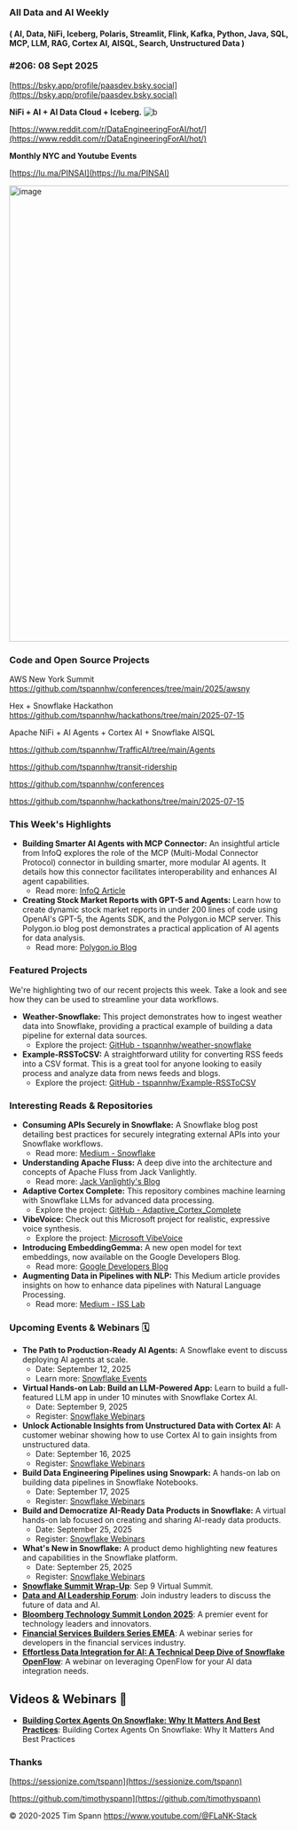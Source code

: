 ###  All Data and AI Weekly 
#### ( AI, Data, NiFi, Iceberg, Polaris, Streamlit, Flink, Kafka, Python, Java, SQL, MCP, LLM, RAG, Cortex AI, AISQL, Search, Unstructured Data )  
### #206: 08 Sept 2025


[https://bsky.app/profile/paasdev.bsky.social](https://bsky.app/profile/paasdev.bsky.social)

**NiFi + AI + AI Data Cloud + Iceberg.**
![b](https://images.credential.net/badge/tiny/g6fomszs_1741624330730_badge.png)

[https://www.reddit.com/r/DataEngineeringForAI/hot/](https://www.reddit.com/r/DataEngineeringForAI/hot/)

**Monthly NYC and Youtube Events**

[https://lu.ma/PINSAI](https://lu.ma/PINSAI)



<img width="1775" height="822" alt="image" src="https://github.com/user-attachments/assets/1bac957b-cce6-4889-896b-ab7fbca27102" />


### Code and Open Source Projects

AWS New York Summit
https://github.com/tspannhw/conferences/tree/main/2025/awsny

Hex + Snowflake Hackathon
https://github.com/tspannhw/hackathons/tree/main/2025-07-15

Apache NiFi + AI Agents + Cortex AI + Snowflake AISQL

https://github.com/tspannhw/TrafficAI/tree/main/Agents

https://github.com/tspannhw/transit-ridership

https://github.com/tspannhw/conferences

https://github.com/tspannhw/hackathons/tree/main/2025-07-15



### **This Week's Highlights**

* **Building Smarter AI Agents with MCP Connector:** An insightful article from InfoQ explores the role of the MCP (Multi-Modal Connector Protocol) connector in building smarter, more modular AI agents. It details how this connector facilitates interoperability and enhances AI agent capabilities.  
  * Read more: [InfoQ Article](https://www.infoq.com/articles/mcp-connector-for-building-smarter-modular-ai-agents/?utm_source=email&utm_medium=ai-ml-data-eng&utm_campaign=newsletter&utm_content=09022025)  
* **Creating Stock Market Reports with GPT-5 and Agents:** Learn how to create dynamic stock market reports in under 200 lines of code using OpenAI's GPT-5, the Agents SDK, and the Polygon.io MCP server. This Polygon.io blog post demonstrates a practical application of AI agents for data analysis.  
  * Read more: [Polygon.io Blog](https://polygon.io/blog/creating-stock-market-reports-using-open-ais-gpt-5-and-agent-sdk-with-the-polygon-io-mcp-server-in-under-200-lines-of-code)


### **Featured Projects**

We're highlighting two of our recent projects this week. Take a look and see how they can be used to streamline your data workflows.

* **Weather-Snowflake:** This project demonstrates how to ingest weather data into Snowflake, providing a practical example of building a data pipeline for external data sources.  
  * Explore the project: [GitHub \- tspannhw/weather-snowflake](https://github.com/tspannhw/weather-snowflake)  
* **Example-RSSToCSV:** A straightforward utility for converting RSS feeds into a CSV format. This is a great tool for anyone looking to easily process and analyze data from news feeds and blogs.  
  * Explore the project: [GitHub \- tspannhw/Example-RSSToCSV](https://github.com/tspannhw/Example-RSSToCSV)


### **Interesting Reads & Repositories**

* **Consuming APIs Securely in Snowflake:** A Snowflake blog post detailing best practices for securely integrating external APIs into your Snowflake workflows.  
  * Read more: [Medium \- Snowflake](https://medium.com/snowflake/consuming-apis-securely-in-snowflake-c28851bbf0e2)  
* **Understanding Apache Fluss:** A deep dive into the architecture and concepts of Apache Fluss from Jack Vanlightly.  
  * Read more: [Jack Vanlightly's Blog](https://jack-vanlightly.com/blog/2025/9/2/understanding-apache-fluss)  
* **Adaptive Cortex Complete:** This repository combines machine learning with Snowflake LLMs for advanced data processing.  
  * Explore the project: [GitHub \- Adaptive\_Cortex\_Complete](https://github.com/haebichan/Adaptive_Cortex_Complete)  
* **VibeVoice:** Check out this Microsoft project for realistic, expressive voice synthesis.  
  * Explore the project: [Microsoft VibeVoice](https://microsoft.github.io/VibeVoice/?utm_source=alphasignal&utm_campaign=2025-09-02&asuniq=e29aa237)  
* **Introducing EmbeddingGemma:** A new open model for text embeddings, now available on the Google Developers Blog.  
  * Read more: [Google Developers Blog](https://developers.googleblog.com/en/introducing-embeddinggemma/)  
* **Augmenting Data in Pipelines with NLP:** This Medium article provides insights on how to enhance data pipelines with Natural Language Processing.  
  * Read more: [Medium \- ISS Lab](https://medium.com/iss-lab/augmenting-data-in-pipelines-with-nlp-5cdfab7d0306)


### **Upcoming Events & Webinars 🗓️**

* **The Path to Production-Ready AI Agents:** A Snowflake event to discuss deploying AI agents at scale.  
  * Date: September 12, 2025  
  * Learn more: [Snowflake Events](https://www.snowflake.com/events/the-path-to-production-ready-ai-agents/)  
* **Virtual Hands-on Lab: Build an LLM-Powered App:** Learn to build a full-featured LLM app in under 10 minutes with Snowflake Cortex AI.  
  * Date: September 9, 2025  
  * Register: [Snowflake Webinars](https://www.snowflake.com/webinars/virtual-hands-on-labs/virtual-hands-on-lab-build-an-llm-powered-app-in-10-min-with-snowflake-cortex-ai-2025-09-09/)  
* **Unlock Actionable Insights from Unstructured Data with Cortex AI:** A customer webinar showing how to use Cortex AI to gain insights from unstructured data.  
  * Date: September 16, 2025  
  * Register: [Snowflake Webinars](https://www.snowflake.com/webinars/customer-webinars/unlock-actionable-insights-from-unstructured-data-with-cortex-ai-2025-09-16/)  
* **Build Data Engineering Pipelines using Snowpark:** A hands-on lab on building data pipelines in Snowflake Notebooks.  
  * Date: September 17, 2025  
  * Register: [Snowflake Webinars](https://www.snowflake.com/webinars/virtual-hands-on-labs/build-data-engineering-pipelines-using-snowpark-in-snowflake-notebooks-2025-09-17-2/)  
* **Build and Democratize AI-Ready Data Products in Snowflake:** A virtual hands-on lab focused on creating and sharing AI-ready data products.  
  * Date: September 25, 2025  
  * Register: [Snowflake Webinars](https://www.snowflake.com/webinars/virtual-hands-on-labs/build-and-democratize-ai-ready-data-products-in-snowflake-2025-09-25/)  
* **What's New in Snowflake:** A product demo highlighting new features and capabilities in the Snowflake platform.  
  * Date: September 25, 2025  
  * Register: [Snowflake Webinars](https://www.snowflake.com/webinars/product-demo/whats-new-in-snowflake-2025-09-25/)
* [**Snowflake Summit Wrap-Up**](https://www.snowflake.com/webinars/were-bringing-summit-to-you-20250909/):   Sep 9 Virtual Summit.
* [**Data and AI Leadership Forum**](https://www.snowflake.com/en/lp/data-and-ai-leadership-forum/): Join industry leaders to discuss the future of data and AI.  
* [**Bloomberg Technology Summit London 2025**](https://events.bloomberglive.com/event/bloomberg-technology-summit-london-2025/summary): A premier event for technology leaders and innovators.  
* [**Financial Services Builders Series EMEA**](https://www.snowflake.com/webinars/product-demo/financial-services-builders-series-emea-2025-09-16/?utm_source=sproutsocial&utm_medium=social&utm_campaign=em--en-all-all-fnsv-all&utm_content=evv&utm_cta=sprout-social-webinar-promo-fsi-builders-emea): A webinar series for developers in the financial services industry.  
* [**Effortless Data Integration for AI: A Technical Deep Dive of Snowflake OpenFlow**](https://www.snowflake.com/webinars/product-demo/effortless-data-integration-ready-for-ai-a-technical-deep-dive-of-snowflake-openflow-2025-08-13/): A webinar on leveraging OpenFlow for your AI data integration needs.



## **Videos & Webinars 🎥**

* [**Building Cortex Agents On Snowflake: Why It Matters And Best Practices**](https://www.youtube.com/watch?v=WP3OtjzeheE): Building Cortex Agents On Snowflake: Why It Matters And Best Practices






### Thanks


[https://sessionize.com/tspann](https://sessionize.com/tspann)

[https://github.com/timothyspann](https://github.com/timothyspann)



&copy; 2020-2025 Tim Spann  https://www.youtube.com/@FLaNK-Stack
